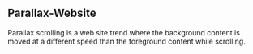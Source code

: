 ## Parallax-Website

Parallax scrolling is a web site trend where the background content is moved at a different speed than the foreground content while scrolling.
